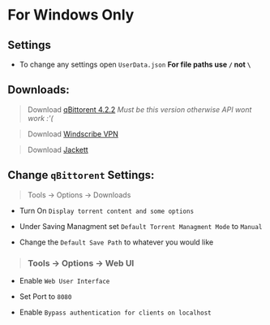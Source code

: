 # For Windows Only

## Settings
- To change any settings open `UserData.json` **For file paths use `/` not `\`**

## Downloads:

> Download [qBittorent 4.2.2](https://sourceforge.net/projects/qbittorrent/files/qbittorrent-win32/qbittorrent-4.2.2/) *Must be this version otherwise API wont work :'(*

> Download [Windscribe VPN](https://windscribe.com/download)

>Download [Jackett](https://github.com/Jackett/Jackett/releases)

## Change `qBittorent` Settings:

> Tools -> Options -> Downloads

- Turn On `Display torrent content and some options`

- Under Saving Managment set `Default Torrent Managment Mode` to `Manual`

- Change the `Default Save Path` to whatever you would like

> ### Tools -> Options -> Web UI

- Enable `Web User Interface`

- Set Port to `8080`

- Enable `Bypass authentication for clients on localhost`
